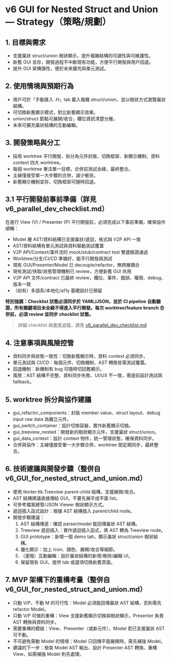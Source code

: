 # v6 GUI for Nested Struct and Union — Strategy（策略/規劃）

## 1. 目標與需求
- 支援巢狀 struct/union 樹狀顯示，提升複雜結構的可讀性與可維護性。
- 新舊 GUI 並存，開發過程不中斷現有功能，方便平行開發與用戶回退。
- 提升 GUI 架構彈性，便於未來擴充與單元測試。

## 2. 使用情境與預期行為
- 用戶可於「手動匯入 .H」tab 載入複雜 struct/union，並以樹狀方式瀏覽巢狀結構。
- 可切換新舊顯示模式，對比新舊顯示效果。
- union/struct 節點可展開/收合，欄位資訊清楚分層。
- 未來可擴充巢狀結構的互動編輯。

## 3. 開發策略與分工
- 採用 worktree 平行開發，拆分為元件封裝、切換框架、新顯示機制、資料 context 四大 worktree。
- 每個 worktree 專注單一目標，合併前測試全綠，最終整合。
- 主線僅接受單一大步驟的合併，減少衝突。
- 新舊顯示機制並存，切換框架可隨時回退。

## 3.1 平行開發前事前準備（詳見 v6_parallel_dev_checklist.md）

在進行 View (V) / Presenter (P) 平行開發前，必須完成以下事前準備，確保協作順暢：

- Model 層 AST/資料結構已支援巢狀/遞迴，格式與 V2P API 一致
- AST/資料結構有單元測試與資料驅動測試覆蓋
- V2P API/Context/事件流的 mock/stub/contract test 雙邊驗證通過
- Worktree/分支/CI/CD 準備好，能平行開發與測試
- 現有 GUI/Presenter/Model 已 decouple/refactor，無跨層耦合
- 現有測試/快取/狀態管理機制已 review，方便新舊 GUI 共用
- V2P API 文件/contract 已最終 review，欄位、事件、錯誤、權限、debug、版本一致
- （如有）多語系/本地化/a11y 基礎設計已預留

**特別強調：Checklist 狀態必須同步於 YAML/JSON，並於 CI pipeline 自動驗證，所有關鍵項目未全綠不得進入平行開發。每次 worktree/feature branch 合併前，必須 review 並同步 checklist 狀態。**

> 詳細 checklist 與進度追蹤，請見 [v6_parallel_dev_checklist.md](./v6_parallel_dev_checklist.md)

## 4. 注意事項與風險控管
- 資料同步與狀態一致性：切換新舊顯示時，資料 context 必須同步。
- 單元測試與 CI/CD：每個元件、切換機制、AST 轉換皆需測試覆蓋。
- 回退機制：新機制有 bug 可隨時切回舊顯示。
- 風險：AST 結構不完整、資料同步失敗、UI/UX 不一致，需提前設計測試與 fallback。

## 5. worktree 拆分與協作建議
- gui_refactor_components：封裝 member value、struct layout、debug input raw data 為獨立元件。
- gui_switch_container：設計切換容器，實作新舊顯示切換。
- gui_treeview_nested：開發新的樹狀顯示元件，支援巢狀 struct/union。
- gui_data_context：設計 context 物件，統一管理狀態，確保資料同步。
- 合併與協作：主線僅接受單一大步驟合併，worktree 間定期同步，最終整合。 

## 6. 技術建議與開發步驟（整併自 v6_GUI_for_nested_struct_and_union.md）
- 使用 tkinter.ttk.Treeview parent-child 結構，支援展開/收合。
- AST 結構建議直接傳給 GUI，不要先展平成平面 list。
- 可參考檔案總管/JSON Viewer 樹狀顯示方式。
- 遞迴插入函式設計：根據 AST 結構插入 parent/child node。
- 開發步驟建議：
  1. AST 結構傳遞：確認 parser/model 能回傳巢狀 AST 結構。
  2. Treeview 遞迴插入：實作遞迴插入函式，將 AST 轉為 Treeview node。
  3. GUI prototype：新增一個 demo tab，顯示巢狀 struct/union 樹狀結構。
  4. 優化顯示：加上 icon、顏色、展開/收合等細節。
  5. （進階）互動編輯：設計巢狀結構的新增/刪除/編輯 UI。
  6. 保留現有 GUI，提供 tab 或選項切換新舊頁面。

## 7. MVP 架構下的重構考量（整併自 v6_GUI_for_nested_struct_and_union.md）
- 只動 V/P，不動 M 的可行性：Model 必須能回傳巢狀 AST 結構，否則需先 refactor Model。
- 只動 V/P 可做的重構：View 支援新舊顯示切換與樹狀顯示，Presenter 負責 AST 轉換與資料同步。
- 需要重構的模組：View、Presenter（或新元件），Model 若已支援巢狀 AST 可不動。
- 不可避免需動 Model 的情境：Model 只回傳平面展開時，需先補強 Model。
- 建議的下一步：檢查 Model AST 輸出、設計 Presenter AST 轉換、重構 View、如需補強 Model 則先處理。 